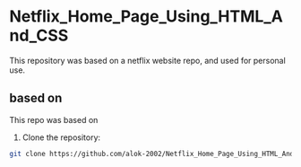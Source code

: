 # Netflix_Home_Page_Using_HTML_And_CSS

This repository was based on a netflix website repo, and used for personal use.


## based on

This repo was based on

1. Clone the repository:

```bash
git clone https://github.com/alok-2002/Netflix_Home_Page_Using_HTML_And_CSS.git
```
